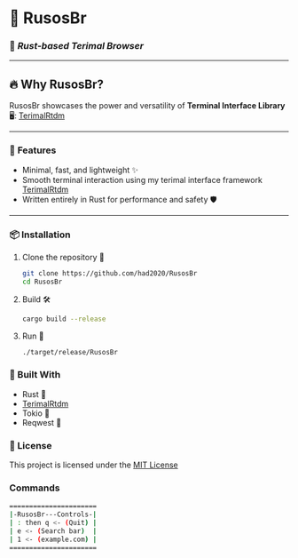 # 📝 **RusosBr**  
### 🦀 *Rust-based Terimal Browser*

---

## 🔥 **Why RusosBr?**  
RusosBr showcases the power and versatility of **Terminal Interface Library** 🖥️: [TerimalRtdm](https://github.com/had2020/TerimalRtdm)

---

### 🚀 **Features**
- Minimal, fast, and lightweight ✨  
- Smooth terminal interaction using my terimal interface framework [TerimalRtdm](https://github.com/had2020/TerimalRtdm)
- Written entirely in Rust for performance and safety 🛡️

---

### 📦 **Installation**

1. Clone the repository 🛜
   ```sh
   git clone https://github.com/had2020/RusosBr
   cd RusosBr
   ```
   
2. Build 🛠️
   ```sh
   cargo build --release
   ```
   
3. Run 🏃
   ```sh
   ./target/release/RusosBr
   ```
   
### 🔧 Built With
- Rust 🦀
- [TerimalRtdm](https://github.com/had2020/TerimalRtdm)
- Tokio 🚦 
- Reqwest 🛜

### 📜 License
This project is licensed under the [MIT License](https://github.com/had2020/Runo/blob/main/LICENSE)

### Commands
``` bash
======================
|-RusosBr---Controls-|
| : then q <- (Quit) |
| e <- (Search bar)  |
| 1 <- (example.com) |
======================
```
